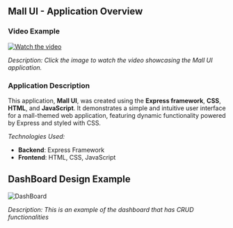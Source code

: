 ## Mall UI - Application Overview

### Video Example
[![Watch the video](https://img.youtube.com/vi/KXRWE_4fH4k/0.jpg)](https://youtu.be/KXRWE_4fH4k)

*Description: Click the image to watch the video showcasing the Mall UI application.*

### Application Description
This application, **Mall UI**, was created using the **Express framework**, **CSS**, **HTML**, and **JavaScript**. It demonstrates a simple and intuitive user interface for a mall-themed web application, featuring dynamic functionality powered by Express and styled with CSS.

*Technologies Used:*
- **Backend**: Express Framework
- **Frontend**: HTML, CSS, JavaScript



## DashBoard Design Example
![DashBoard](https://github.com/user-attachments/assets/0ed1c9f4-30bb-4bcc-827e-693a9821afa8)

*Description: This is an example of the dashboard that has CRUD functionalities* 


